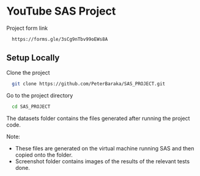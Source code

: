 # YouTube SAS Project

Project form link
```
  https://forms.gle/3sCg9nTbv99oEWs8A
```

## Setup Locally

Clone the project

```bash
  git clone https://github.com/PeterBaraka/SAS_PROJECT.git
```

Go to the project directory

```bash
  cd SAS_PROJECT
```

The datasets folder contains the files generated after running the project code.

Note: 
* These files are generated on the virtual machine running SAS and then copied onto the folder.
* Screenshot folder contains images of the results of the relevant tests done.
